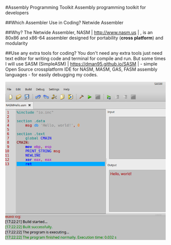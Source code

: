 #Assembly Programming Toolkit
Assembly programming toolkit for developers

##Which Assembler Use in Coding?
Netwide Assembler

##Why?
The Netwide Assembler, NASM | <http://www.nasm.us> | , is an 80x86 and x86-64 assembler designed for portability (__cross platform__) and modularity

##Use any extra tools for coding?
You don't need any extra tools just need text editor for writing code and terminal for compile and run. But some times I will use SASM (SimpleASM) | <https://dman95.github.io/SASM> | - simple Open Source crossplatform IDE for NASM, MASM, GAS, FASM assembly languages - for easily debugging my codes.

![Image](https://raw.githubusercontent.com/straceX/AssemblyProgrammingToolkit/master/readme_img/SAMS_Hello_WORLD.png?raw=true "SASM Hello World")
